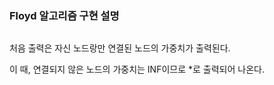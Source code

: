 ### Floyd 알고리즘 구현 설명





```C++

```

처음 출력은 자신 노드랑만 연결된 노드의 가중치가 출력된다.

이 때, 연결되지 않은 노드의 가중치는 INF이므로 *로 출력되어 나온다.

 